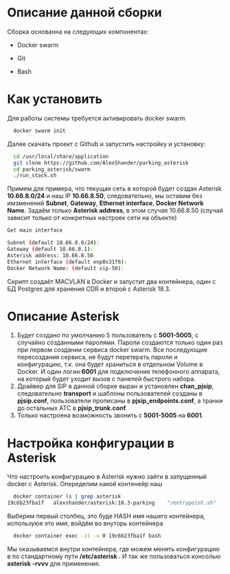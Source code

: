 # Описание данной сборки

Сборка основанна на следующих компонентах:

- Docker swarm

- Git

- Bash

# Как установить

Для работы системы требуется активировать docker swarm

```bash
  docker swarm init
```

Далее скачать проект с Github и запустить настройку и установку:

```bash
  cd /usr/local/share/application
  git clone https://github.com/AlexShander/parking_asterisk
  cd parking_asterisk/swarm
  ./run_stack.sh
```

Примем для примера, что текущая сеть в которой будет создан Asterisk **10.66.8.0/24** и наш IP **10.66.8.50**, следовательно, мы оставим без имзменений **Subnet**, **Gateway**, **Ethernet interface**, **Docker Network Name**. Задаём только **Asterisk address**, в этом случае 10.66.8.50 (случай зависит только от конкретных настроек сети на объекте)

```bash
Get main interface

Subnet (default 10.66.8.0/24): 
Gateway (default 10.66.8.1): 
Asterisk address: 10.66.8.50
Ethernet interface (default enp0s31f6): 
Docker Network Name: (default vip-50): 
```

Скрипт создаёт MACVLAN в Docker и запустит два контейнера, один с БД Postgres для хранения CDR и второй с Asterisk 18.3.

# Описание Asterisk

1. Будет создано по умолчанию 5 пользователь с **5001-5005**, с случайно созданными паролями. Пароли создаются только один раз при первом создании сервиса docker swarm. Все последующие пересоздания сервиса, не будут перетерать пароли и конфигурацию, т.к. она будет храниться в отдельном Volume в Docker. И один логин **6001**  для подключения телефонного аппарата, на который будет уходит вызов с панелей быстрого набора.
2. Драйвер для SIP в данной сборке выран и установлен **chan_pjsip**, следовательно **transport** и шаблоны пользователей созданы в **pjsip.conf**, пользователи прописаны в **pjsip_endpoints.conf**, а транки до остальных АТС в **pjsip_trunk.conf**.
3. Только настроена возможность звонить с **5001-5005** на **6001**.

# Настройка конфигурации в Asterisk

Что настроить конфигурацию в Asterisk нужно зайти в запущенный docker с Asterisk.
Опеределим какой контенейр наш

```bash
  docker container ls | grep asterisk
19c6b23fba1f   alexshander/asterisk:18.3-parking    "/entrypoint.sh"         4 hours ago    Up 4 hours                                                                 callcenter_asterisk.1.vss5b1t0ohn9wu2orr4bz8t3v

```

Выберим первый столбец, это буде HASH  имя нашего контейнера, используюя это имя, войдём во внуторь контейнера

```bash
  docker container exec -it -u 0 19c6b23fba1f bash
```
Мы оказываемся внутри контейнера, где можем менять конфигурацию в по стандартному пути **/etc/asterisk** .  И так же пользоваться консолью **asterisk -rvvv** для применения.

